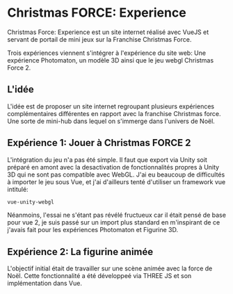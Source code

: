 # Christmas FORCE: Experience

Christmas Force: Experience est un site internet réalisé avec VueJS et servant de portail de mini jeux sur la Franchise Christmas Force.

Trois expériences viennent s'intégrer à l'expérience du site web: Une expérience Photomaton, un modèle 3D ainsi que le jeu webgl Christmas Force 2.

## L'idée

L'idée est de proposer un site internet regroupant plusieurs expériences complémentaires différentes en rapport avec la franchise Christmas force. Une sorte de mini-hub dans lequel on s'immerge dans l'univers de Noël.

## Expérience 1: Jouer à Christmas FORCE 2

L'intégration du jeu n'a pas été simple. Il faut que export via Unity soit préparé en amont avec la desactivation de fonctionnalités propres à Unity 3D qui ne sont pas compatible avec WebGL.
J'ai eu beaucoup de difficultés à importer le jeu sous Vue, et j'ai d'ailleurs tenté d'utiliser un framework vue intitulé:
```sh
vue-unity-webgl
```
Néanmoins, l'essai ne s'étant pas révélé fructueux car il était pensé de base pour vue 2, je suis passé sur un import plus standard en m'inspirant de ce j'avais fait pour les expériences Photomaton et Figurine 3D.

## Expérience 2: La figurine animée

L'objectif initial était de travailler sur une scène animée avec la force de Noël. Cette fonctionnalité a été développeé via THREE JS et son implémentation dans Vue.

